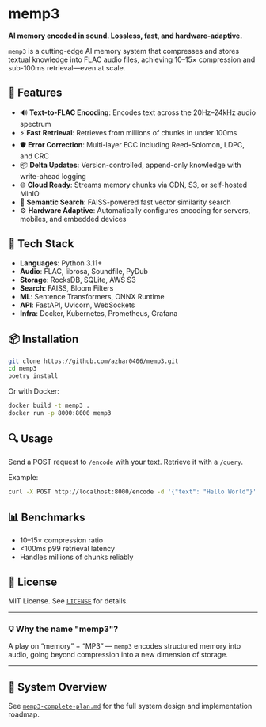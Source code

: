# memp3

**AI memory encoded in sound. Lossless, fast, and hardware-adaptive.**

`memp3` is a cutting-edge AI memory system that compresses and stores textual knowledge into FLAC audio files, achieving 10–15× compression and sub-100ms retrieval—even at scale.

## 🚀 Features

- 🔊 **Text-to-FLAC Encoding**: Encodes text across the 20Hz–24kHz audio spectrum
- ⚡ **Fast Retrieval**: Retrieves from millions of chunks in under 100ms
- 🛡️ **Error Correction**: Multi-layer ECC including Reed-Solomon, LDPC, and CRC
- 📦 **Delta Updates**: Version-controlled, append-only knowledge with write-ahead logging
- 🌐 **Cloud Ready**: Streams memory chunks via CDN, S3, or self-hosted MinIO
- 🔎 **Semantic Search**: FAISS-powered fast vector similarity search
- ⚙️ **Hardware Adaptive**: Automatically configures encoding for servers, mobiles, and embedded devices

## 🔧 Tech Stack

- **Languages**: Python 3.11+
- **Audio**: FLAC, librosa, Soundfile, PyDub
- **Storage**: RocksDB, SQLite, AWS S3
- **Search**: FAISS, Bloom Filters
- **ML**: Sentence Transformers, ONNX Runtime
- **API**: FastAPI, Uvicorn, WebSockets
- **Infra**: Docker, Kubernetes, Prometheus, Grafana

## 📦 Installation

```bash
git clone https://github.com/azhar0406/memp3.git
cd memp3
poetry install
```

Or with Docker:

```bash
docker build -t memp3 .
docker run -p 8000:8000 memp3
```

## 🔍 Usage

Send a POST request to `/encode` with your text. Retrieve it with a `/query`.

Example:
```bash
curl -X POST http://localhost:8000/encode -d '{"text": "Hello World"}'
```

## 📊 Benchmarks

- 10–15× compression ratio
- <100ms p99 retrieval latency
- Handles millions of chunks reliably

## 📜 License

MIT License. See [`LICENSE`](./LICENSE) for details.

---

### 💡 Why the name "memp3"?

A play on “memory” + “MP3” — `memp3` encodes structured memory into audio, going beyond compression into a new dimension of storage.

---

## 🧠 System Overview

See [`memp3-complete-plan.md`](./memp3-complete-plan.md) for the full system design and implementation roadmap.
